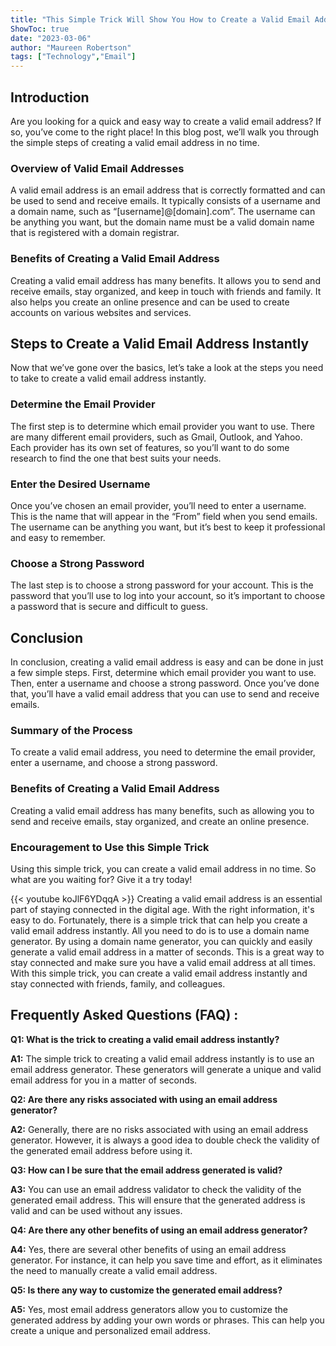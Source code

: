 ```yaml
---
title: "This Simple Trick Will Show You How to Create a Valid Email Address Instantly!"
ShowToc: true 
date: "2023-03-06"
author: "Maureen Robertson" 
tags: ["Technology","Email"]
---
```

## Introduction 
Are you looking for a quick and easy way to create a valid email address? If so, you’ve come to the right place! In this blog post, we’ll walk you through the simple steps of creating a valid email address in no time. 

### Overview of Valid Email Addresses 
A valid email address is an email address that is correctly formatted and can be used to send and receive emails. It typically consists of a username and a domain name, such as “[username]@[domain].com”. The username can be anything you want, but the domain name must be a valid domain name that is registered with a domain registrar. 

### Benefits of Creating a Valid Email Address 
Creating a valid email address has many benefits. It allows you to send and receive emails, stay organized, and keep in touch with friends and family. It also helps you create an online presence and can be used to create accounts on various websites and services. 

## Steps to Create a Valid Email Address Instantly 
Now that we’ve gone over the basics, let’s take a look at the steps you need to take to create a valid email address instantly. 

### Determine the Email Provider 
The first step is to determine which email provider you want to use. There are many different email providers, such as Gmail, Outlook, and Yahoo. Each provider has its own set of features, so you’ll want to do some research to find the one that best suits your needs. 

### Enter the Desired Username 
Once you’ve chosen an email provider, you’ll need to enter a username. This is the name that will appear in the “From” field when you send emails. The username can be anything you want, but it’s best to keep it professional and easy to remember. 

### Choose a Strong Password 
The last step is to choose a strong password for your account. This is the password that you’ll use to log into your account, so it’s important to choose a password that is secure and difficult to guess. 

## Conclusion 
In conclusion, creating a valid email address is easy and can be done in just a few simple steps. First, determine which email provider you want to use. Then, enter a username and choose a strong password. Once you’ve done that, you’ll have a valid email address that you can use to send and receive emails. 

### Summary of the Process 
To create a valid email address, you need to determine the email provider, enter a username, and choose a strong password. 

### Benefits of Creating a Valid Email Address 
Creating a valid email address has many benefits, such as allowing you to send and receive emails, stay organized, and create an online presence. 

### Encouragement to Use this Simple Trick 
Using this simple trick, you can create a valid email address in no time. So what are you waiting for? Give it a try today!

{{< youtube koJlF6YDqqA >}} 
Creating a valid email address is an essential part of staying connected in the digital age. With the right information, it's easy to do. Fortunately, there is a simple trick that can help you create a valid email address instantly. All you need to do is to use a domain name generator. By using a domain name generator, you can quickly and easily generate a valid email address in a matter of seconds. This is a great way to stay connected and make sure you have a valid email address at all times. With this simple trick, you can create a valid email address instantly and stay connected with friends, family, and colleagues.

## Frequently Asked Questions (FAQ) :
**Q1: What is the trick to creating a valid email address instantly?**

**A1:** The simple trick to creating a valid email address instantly is to use an email address generator. These generators will generate a unique and valid email address for you in a matter of seconds.

**Q2: Are there any risks associated with using an email address generator?**

**A2:** Generally, there are no risks associated with using an email address generator. However, it is always a good idea to double check the validity of the generated email address before using it.

**Q3: How can I be sure that the email address generated is valid?**

**A3:** You can use an email address validator to check the validity of the generated email address. This will ensure that the generated address is valid and can be used without any issues.

**Q4: Are there any other benefits of using an email address generator?**

**A4:** Yes, there are several other benefits of using an email address generator. For instance, it can help you save time and effort, as it eliminates the need to manually create a valid email address.

**Q5: Is there any way to customize the generated email address?**

**A5:** Yes, most email address generators allow you to customize the generated address by adding your own words or phrases. This can help you create a unique and personalized email address.





